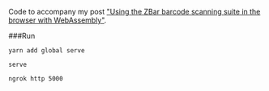 Code to accompany my post ["Using the ZBar barcode scanning suite in the browser with WebAssembly"](https://barkeywolf.consulting/posts/barcode-scanner-webassembly/).

###Run

```yarn add global serve```

```serve```

```ngrok http 5000```
